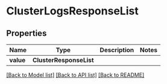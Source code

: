 # ClusterLogsResponseList


## Properties
Name | Type | Description | Notes
------------ | ------------- | ------------- | -------------
**value** | **ClusterResponseList** |  | 

[[Back to Model list]](../README.md#documentation-for-models) [[Back to API list]](../README.md#documentation-for-api-endpoints) [[Back to README]](../README.md)


